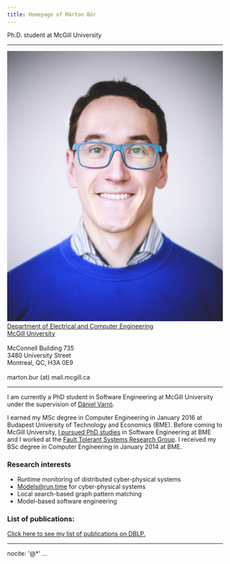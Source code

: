 ```yaml
---
title: Homepage of Márton Búr
---
```

Ph.D. student at McGill University

<link rel="shortcut icon" type="image/png" href="images/falcon.png">



-------------------------------------- ------- -------------------------------------------------------------------------------------------------------
![Marton Bur](images/marton-bur.png)    <br/>  [Department of Electrical and Computer Engineering](https://www.mcgill.ca/ece/)<br/>
                                               [McGill University](https://www.mcgill.ca/)<br/>
                                               <br/>
                                               McConnell Building 735<br/>
                                               3480 University Street<br/>
                                               Montreal, QC, H3A 0E9<br/>
                                               <br/>
                                               marton.bur (at) mail.mcgill.ca

------------------------------------------------------------------------------------------------------------------------------------------------------

I am currently a PhD student in Software Engineering at McGill University under the supervision of [Dániel Varró](https://www.mcgill.ca/ece/daniel-varro).

I earned my MSc degree in Computer Engineering in January 2016 at Budapest University of Technology and Economics (BME). Before coming to McGill University, [I pursued PhD studies](https://inf.mit.bme.hu/en/members/burm) in Software Engineering at BME and I worked at the [Fault Tolerant Systems Research Group](https://inf.mit.bme.hu/en/). I received my BSc degree in Computer Engineering in January 2014 at BME.


### Research interests

 * Runtime monitoring of distributed cyber-physical systems
 * Models@run.time for cyber-physical systems
 * Local search-based graph pattern matching
 * Model-based software engineering



### List of publications: 

[Click here to see my list of publications on DBLP.](http://dblp.uni-trier.de/pers/hd/b/B=uacute=r:M=aacute=rton)

---
nocite: '@*'
...

[comment]: <> (This is a comment, not rendered)
[//]: <> (>! Spoilers could be added like this)
